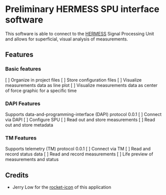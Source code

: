 # Preliminary HERMESS SPU interface software
This software is able to connect to the [HERMESS](https://www.project-hermess.com/) Signal
Processing Unit and allows for superficial, visual analysis of measurements.


## Features
### Basic features
[ ] Organize in project files
[ ] Store configuration files
[ ] Visualize measurements data as line plot
[ ] Visualize measurements data as center of force graphic for a specific time

### DAPI Features
Supports data-and-programming-interface (DAPI) protocol 0.0.1
[ ] Connect via DAPI
[ ] Configure SPU
[ ] Read out and store measurements
[ ] Read out and store metadata

### TM Features
Supports telemetry (TM) protocol 0.0.1
[ ] Connect via TM
[ ] Read and record status data
[ ] Read and record measurements
[ ] Life preview of measurements and status


## Credits
- Jerry Low for the [rocket-icon](https://www.iconfinder.com/jerrylow) of this application